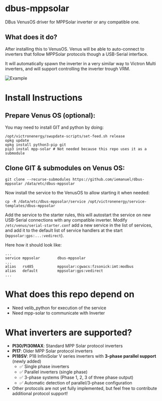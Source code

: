 # dbus-mppsolar

DBus VenusOS driver for MPPSolar inverter or any compatible one.

## What does it do?

After installing this to VenusOS. Venus will be able to auto-connect
to inverters that follow MPPSolar protocols though a USB-Serial interface.

It will automatically spawn the inverter in a very similar way to Victron
Multi inverters, and will support controlling the inverter trough VRM.

![Example](image.png)

# Install Instructions

## Prepare Venus OS (optional):

You may need to install GIT and python by doing:

```
/opt/victronenergy/swupdate-scripts/set-feed.sh release 
opkg update
opkg install python3-pip git
pip3 instal mpp-solar # Not needed because this repo uses it as a submodule
```

## Clone GIT & submodules on Venus OS:

```
git clone --recurse-submodules https://github.com/iemanuel/dbus-mppsolar /data/etc/dbus-mppsolar
```

Now install the service to the VenusOS to allow starting it when needed:
```
cp -R /data/etc/dbus-mppsolar/service /opt/victronenergy/service-templates/dbus-mppsolar
```

Add the service to the starter rules, this will autostart the service on new USB-Serial connections with any compatible inverter. Modify `/etc/venus/serial-starter.conf` add a new service in the list of services, and add it to the default list of service handlers at the start (`mppsolar:gps:...:vedirect`).

Here how it should look like:
```
...
service mppsolar        dbus-mppsolar
...
alias   rs485           mppsolar:cgwacs:fzsonick:imt:modbus
alias   default         mppsolar:gps:vedirect 
...
```

# What does this repo depend on

  * Need velib_python for execution of the service
  * Need mpp-solar to communicate with Inverter


# What inverters are supported?

  * **PI30/PI30MAX**: Standard MPP Solar protocol inverters
  * **PI17**: Older MPP Solar protocol inverters  
  * **PI18SV**: P18 InfiniSolar V series inverters with **3-phase parallel support** (newly added)
    - ✅ Single phase inverters
    - ✅ Parallel inverters (single phase)  
    - ✅ 3-phase systems (Phase 1, 2, 3 of three phase output)
    - ✅ Automatic detection of parallel/3-phase configuration
  * Other protocols are not yet fully implemented, but feel free to contribute additional protocol support!
